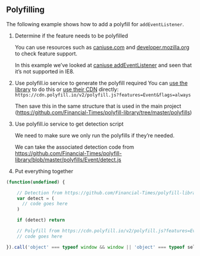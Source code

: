 ## Polyfilling

The following example shows how to add a polyfill for `addEventListener`.

1. Determine if the feature needs to be polyfilled

   You can use resources such as [caniuse.com](https://caniuse.com/) and [developer.mozilla.org](https://developer.mozilla.org/en-US/) to check feature support.

   In this example we’ve looked at [caniuse addEventListener](https://caniuse.com/#search=addEventListener) and seen that it’s not supported in IE8.

2. Use polyfill.io service to generate the polyfill required
   You can [use the library](https://github.com/Financial-Times/polyfill-library) to do this or [use their CDN](https://cdn.polyfill.io/v2/polyfill.js?features=Event&flags=always) directly: `https://cdn.polyfill.io/v2/polyfill.js?features=Event&flags=always`

   Then save this in the same structure that is used in the main project (https://github.com/Financial-Times/polyfill-library/tree/master/polyfills)

3. Use polyfill.io service to get detection script

   We need to make sure we only run the polyfills if they’re needed.

   We can take the associated detection code from
   https://github.com/Financial-Times/polyfill-library/blob/master/polyfills/Event/detect.js

4. Put everything together

```js
(function(undefined) {

    // Detection from https://github.com/Financial-Times/polyfill-library/blob/master/polyfills/Event/detect.js
    var detect = (
      // code goes here
    )

    if (detect) return

    // Polyfill from https://cdn.polyfill.io/v2/polyfill.js?features=Event&flags=always
    // code goes here

}).call('object' === typeof window && window || 'object' === typeof self && self || 'object' === typeof global && global || {});
```
